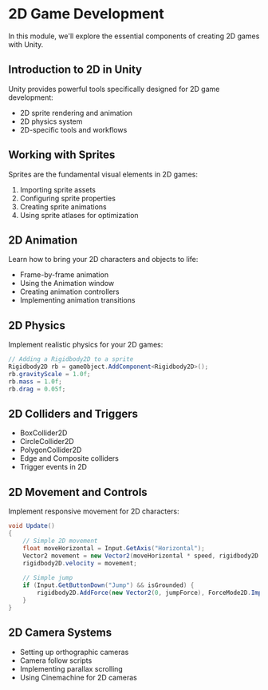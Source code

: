 
# 2D Game Development

In this module, we'll explore the essential components of creating 2D games with Unity.

## Introduction to 2D in Unity

Unity provides powerful tools specifically designed for 2D game development:

* 2D sprite rendering and animation
* 2D physics system
* 2D-specific tools and workflows

## Working with Sprites

Sprites are the fundamental visual elements in 2D games:

1. Importing sprite assets
2. Configuring sprite properties
3. Creating sprite animations
4. Using sprite atlases for optimization

## 2D Animation

Learn how to bring your 2D characters and objects to life:

* Frame-by-frame animation
* Using the Animation window
* Creating animation controllers
* Implementing animation transitions

## 2D Physics

Implement realistic physics for your 2D games:

```csharp
// Adding a Rigidbody2D to a sprite
Rigidbody2D rb = gameObject.AddComponent<Rigidbody2D>();
rb.gravityScale = 1.0f;
rb.mass = 1.0f;
rb.drag = 0.05f;
```

## 2D Colliders and Triggers

* BoxCollider2D
* CircleCollider2D
* PolygonCollider2D
* Edge and Composite colliders
* Trigger events in 2D

## 2D Movement and Controls

Implement responsive movement for 2D characters:

```csharp
void Update() 
{
    // Simple 2D movement
    float moveHorizontal = Input.GetAxis("Horizontal");
    Vector2 movement = new Vector2(moveHorizontal * speed, rigidbody2D.velocity.y);
    rigidbody2D.velocity = movement;
    
    // Simple jump
    if (Input.GetButtonDown("Jump") && isGrounded) {
        rigidbody2D.AddForce(new Vector2(0, jumpForce), ForceMode2D.Impulse);
    }
}
```

## 2D Camera Systems

* Setting up orthographic cameras
* Camera follow scripts
* Implementing parallax scrolling
* Using Cinemachine for 2D cameras
